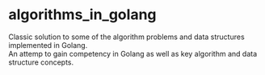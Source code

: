 # algorithms_in_golang
Classic solution to some of the algorithm problems and data structures implemented in Golang. </br>
An attemp to gain competency in Golang as well as key algorithm and data structure concepts. 
